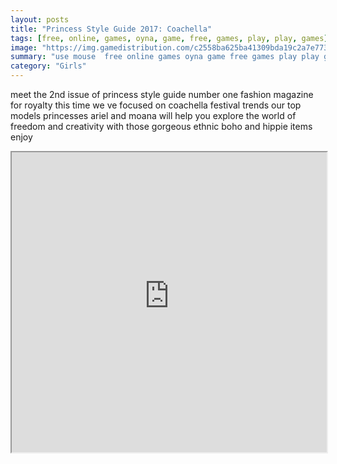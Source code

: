 ```yaml
---
layout: posts
title: "Princess Style Guide 2017: Coachella"
tags: [free, online, games, oyna, game, free, games, play, play, games]
image: "https://img.gamedistribution.com/c2558ba625ba41309bda19c2a7e773eb.jpg"
summary: "use mouse  free online games oyna game free games play play games"
category: "Girls"
---
```


meet the 2nd issue of princess style guide number one fashion magazine for royalty this time we ve focused on coachella festival trends our top models princesses ariel and moana will help you explore the world of freedom and creativity with those gorgeous ethnic boho and hippie items enjoy

<iframe width="100%" height="480px;" src="https://html5.gamedistribution.com/c2558ba625ba41309bda19c2a7e773eb/"></iframe>
